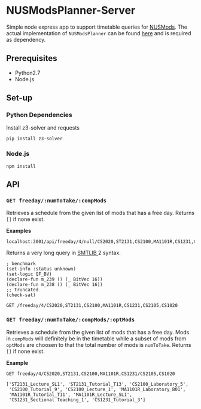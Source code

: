 NUSModsPlanner-Server
========

Simple node express app to support timetable queries
for [NUSMods](https://github.com/nusmodifications/nusmods). The actual
implementation of `NUSModsPlanner` can be
found [here](https://github.com/raynoldng/nusmods-planner) and is required as
dependency.

## Prerequisites

- Python2.7
- Node.js

## Set-up

### Python Dependencies

Install z3-solver and requests

```shell
pip install z3-solver
```

### Node.js

```
npm install
```

## API 

### `GET freeday/:numToTake/:compMods`

Retrieves a schedule from the given list of mods that has a free day. Returns `[]` if none exist.

**Examples**
```
localhost:3001/api/freeday/4/null/CS2020,ST2131,CS2100,MA1101R,CS1231,CS2105,CS1020
```

Returns a very long query in [ SMTLIB ]( http://smtlib.cs.uiowa.edu/language.shtml ) 2 syntax. 

```
; benchmark
(set-info :status unknown)
(set-logic QF_BV)
(declare-fun m_239 () (_ BitVec 16))
(declare-fun m_238 () (_ BitVec 16))
;; truncated
(check-sat)
```

```
GET /freeday/4/CS2020,ST2131,CS2100,MA1101R,CS1231,CS2105,CS1020
```

### `GET freeday/:numToTake/:compMods/:optMods`

Retrieves a schedule from the given list of mods that has a free day. Mods in
`compMods` will definitely be in the timetable while a subset of mods from
`optMods` are choosen to that the total number of mods is `numToTake`. Returns
`[]` if none exist.

**Example**

```
GET freeday/4/CS2020,ST2131,CS2100,MA1101R,CS1231/CS2105,CS1020
```
```
['ST2131_Lecture_SL1', 'ST2131_Tutorial_T13', 'CS2100_Laboratory_5', 
 'CS2100_Tutorial_9', 'CS2100_Lecture_1', 'MA1101R_Laboratory_B01', 
 'MA1101R_Tutorial_T11', 'MA1101R_Lecture_SL1', 
 'CS1231_Sectional Teaching_1', 'CS1231_Tutorial_3']
```












